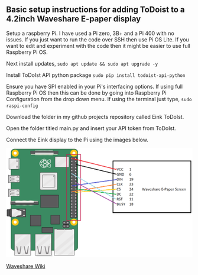 ## Basic setup instructions for adding ToDoist to a 4.2inch Waveshare E-paper display

Setup a raspberry Pi. I have used a Pi zero, 3B+ and a Pi 400 with no issues. If you just want to run the code over SSH then use Pi OS Lite. If you want to edit and experiment with the code then it might be easier to use full Raspberry Pi OS.

Next install updates,
`sudo apt update && sudo apt upgrade -y`

Install ToDoIst API python package
`sudo pip install todoist-api-python`

Ensure you have SPI enabled in your Pi's interfacing options. If using full Raspberry Pi OS then this can be done by going into Raspberry Pi Configuration from the drop down menu. If using the terminal just type,
`sudo raspi-config`

Download the folder in my github projects repository called Eink ToDoIst.

Open the folder titled main.py and insert your API token from ToDoIst. 

Connect the Eink display to the Pi using the images below.

![Raspberry Pi to E-Paper Wiring](https://github.com/ashtom50/Ash-Projects/blob/main/Eink/Eink-Pi%20Wiring.png?raw=true)

[Waveshare Wiki](https://www.waveshare.com/wiki/4.2inch_e-Paper_Module_Manual#Users_Guides_of_Raspberry_Pi)


